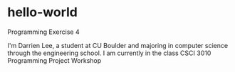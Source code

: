 # hello-world
Programming Exercise 4

I'm Darrien Lee, a student at CU Boulder and majoring in computer science through the engineering school. I am currently in the class CSCI 3010 Programming Project Workshop
